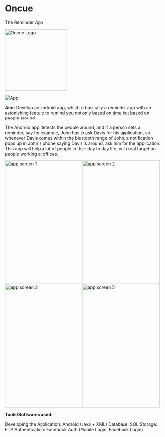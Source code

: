 # Oncue
The Reminder App

<img src="https://user-images.githubusercontent.com/29853549/119227110-f8f82f80-bb29-11eb-8add-21c175e4e0ec.png" alt="Oncue Logo" width="200" height="200"/>

![App](https://user-images.githubusercontent.com/29853549/119227169-42e11580-bb2a-11eb-9bfe-cb34f9945404.png)

**Aim:** Develop an android app, which is basically a reminder app with an astonishing feature to remind you not only based on time but based on people around

The Android app detects the people around, and if a person sets a reminder, say for example,
John has to ask Davis for his application, so whenever Davis comes within the bluetooth range of John, a notification pops up in John's phone saying Davis is around, ask him for the application.
This app will help a lot of people in their day to day life, with real target on people working at offices.

<img src="https://user-images.githubusercontent.com/29853549/119227193-61dfa780-bb2a-11eb-873d-e8ef85bff714.png" alt="app screen 1" width="250" height="400"/><img src="https://user-images.githubusercontent.com/29853549/119227211-72901d80-bb2a-11eb-92bd-45cf17ce189f.png" alt="app screen 2" width="250" height="400"/><img src="https://user-images.githubusercontent.com/29853549/119227227-820f6680-bb2a-11eb-83dc-3660106e49b8.png" alt="app screen 3" width="250" height="400"/><img src="https://user-images.githubusercontent.com/29853549/119227270-a53a1600-bb2a-11eb-9721-7b1539b8b65d.png" alt="app screen 5" width="250" height="400"/>

**Tools/Softwares used:**

Developing the Application: Android (Java + XML)
Database: SQL
Storage: FTP
Authentication: Facebook Auth (Mobile Login, Facebook Login)
